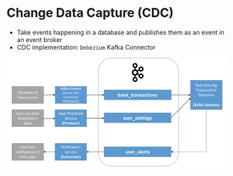 # Change Data Capture (CDC)

- Take events happening in a database and publishes them as an event in an event broker
- CDC implementation: `Debezium` Kafka Connector

![CDC](.images/cdc.png)
